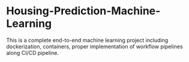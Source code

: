 # Housing-Prediction-Machine-Learning
This is a complete end-to-end machine learning project including dockerization, containers, proper implementation of workflow pipelines along CI/CD pipeline.
